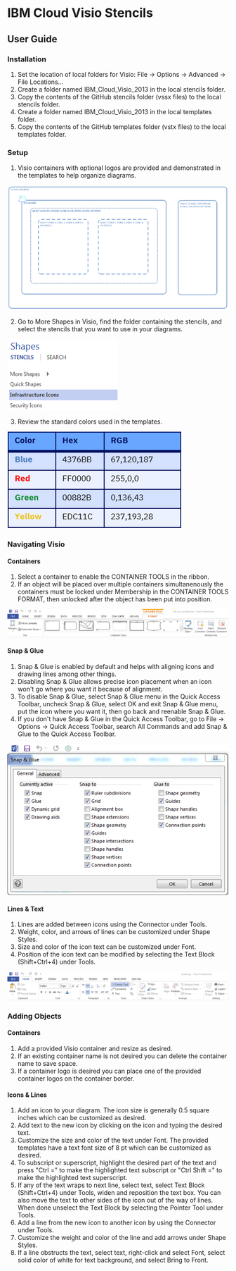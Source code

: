 # IBM Cloud Visio Stencils

## User Guide

### Installation

1. Set the location of local folders for Visio:  File -> Options -> Advanced -> File Locations...
2. Create a folder named IBM_Cloud_Visio_2013 in the local stencils folder.  
3. Copy the contents of the GitHub stencils folder (vssx files) to the local stencils folder.
4. Create a folder named IBM_Cloud_Visio_2013 in the local templates folder. 
5. Copy the contents of the GitHub templates folder (vstx files) to the local templates folder.

### Setup

1. Visio containers with optional logos are provided and demonstrated in the templates to help organize diagrams.

![Containers](/images/containers.png)

2. Go to More Shapes in Visio, find the folder containing the stencils, and select the stencils that you want to use in your diagrams.

![Shapes](/images/shapes.png)

3. Review the standard colors used in the templates.

![Colors](/images/colors.png)

### Navigating Visio

#### Containers
1. Select a container to enable the CONTAINER TOOLS in the ribbon.
2. If an object will be placed over multiple containers simultanenously the containers must be locked under Membership in the CONTAINER TOOLS FORMAT, then unlocked after the object has been put into position.

![RibbonWithFormat](/images/ribbonwithformat.png)

#### Snap & Glue
1. Snap & Glue is enabled by default and helps with aligning icons and drawing lines among other things.
2. Disabling Snap & Glue allows precise icon placement when an icon won't go where you want it because of alignment.
3. To disable Snap & Glue, select Snap & Glue menu in the Quick Access Toolbar, uncheck Snap & Glue, select OK and exit Snap & Glue menu, put the icon where you want it, then go back and reenable Snap & Glue.
4. If you don't have Snap & Glue in the Quick Access Toolbar, go to File -> Options -> Quick Access Toolbar, search All Commands and add Snap & Glue to the Quick Access Toolbar.

![SnapAndGlue](/images/snapandglue.png)

#### Lines & Text
1. Lines are added between icons using the Connector under Tools.
2. Weight, color, and arrows of lines can be customized under Shape Styles.  
3. Size and color of the icon text can be customized under Font.
4. Position of the icon text can be modified by selecting the Text Block (Shift+Ctrl+4) under Tools.

![Ribbon](/images/ribbon.png)

### Adding Objects

#### Containers
1. Add a provided Visio container and resize as desired.
2. If an existing container name is not desired you can delete the container name to save space.
3. If a container logo is desired you can place one of the provided container logos on the container border.  

#### Icons & Lines
1. Add an icon to your diagram.  The icon size is generally 0.5 square inches which can be customized as desired.
2. Add text to the new icon by clicking on the icon and typing the desired text.
3. Customize the size and color of the text under Font.  The provided templates have a text font size of 8 pt which can be customized as desired.
4. To subscript or superscript, highlight the desired part of the text and press "Ctrl =" to make the highlighted text subscript or "Ctrl Shift =" to make the highlighted text superscript. 
5. If any of the text wraps to next line, select text, select Text Block (Shift+Ctrl+4) under Tools, widen and reposition the text box.  You can also move the text to other sides of the icon out of the way of lines.  When done unselect the Text Block by selecting the Pointer Tool under Tools. 
6. Add a line from the new icon to another icon by using the Connector under Tools. 
7. Customize the weight and color of the line and add arrows under Shape Styles.
8. If a line obstructs the text, select text, right-click and select Font, select solid color of white for text background, and select Bring to Front. 

